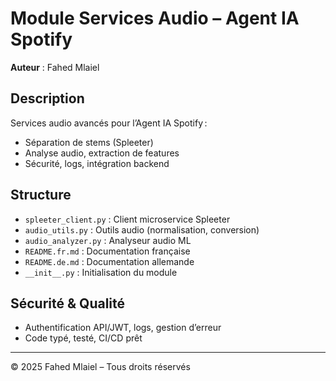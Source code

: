 # Module Services Audio – Agent IA Spotify

**Auteur** : Fahed Mlaiel



## Description
Services audio avancés pour l’Agent IA Spotify :
- Séparation de stems (Spleeter)
- Analyse audio, extraction de features
- Sécurité, logs, intégration backend

## Structure
- `spleeter_client.py` : Client microservice Spleeter
- `audio_utils.py` : Outils audio (normalisation, conversion)
- `audio_analyzer.py` : Analyseur audio ML
- `README.fr.md` : Documentation française
- `README.de.md` : Documentation allemande
- `__init__.py` : Initialisation du module

## Sécurité & Qualité
- Authentification API/JWT, logs, gestion d’erreur
- Code typé, testé, CI/CD prêt

---
© 2025 Fahed Mlaiel – Tous droits réservés

